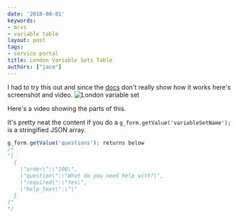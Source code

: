 ```yaml
---
date: '2018-08-01'
keywords:
- mrvs
- variable table
layout: post
tags:
- service portal
title: London Variable Sets Table
authors: ["jace"]
---
```


I had to try this out and since the
[docs](https://docs.servicenow.com/bundle/london-it-service-management/page/product/service-catalog-management/task/t_CreateAVariableSet.html)
don't really show how it works here's screenshot and video. ![London
variable set](./longon-variable-sets-1.png)

Here's a video showing the parts of this.

It's pretty neat the content if you do a
`g_form.getValue('variableSetName');` is a stringified JSON array.

```js
g_form.getValue('questions'); returns below
/*
"[
  {
    \"order\":\"100\",
    \"question\":\"What do you need help with?\",
    \"required\":\"Yes\",
    \"help_text\":\"\"
  }
]"
*/
```
